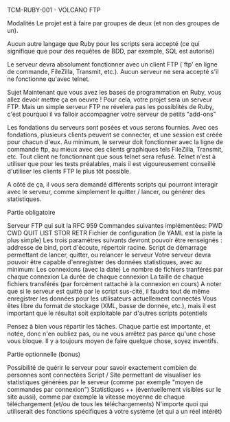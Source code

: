 TCM-RUBY-001 - VOLCANO FTP


Modalités
Le projet est à faire par groupes de deux (et non des groupes de un).

Aucun autre langage que Ruby pour les scripts sera accepté (ce qui signifique que pour des requêtes de BDD, par exemple, SQL est autorisé)

Le serveur devra absolument fonctionner avec un client FTP (`ftp' en ligne de commande, FileZilla, Transmit, etc.).
Aucun serveur ne sera accepté s'il ne fonctionne qu'avec telnet.


Sujet
Maintenant que vous avez les bases de programmation en Ruby, vous allez devoir mettre ça en oeuvre !
Pour cela, votre projet sera un serveur FTP. Mais un simple serveur FTP ne révelera pas les possiblités de Ruby, c'est pourquoi il va falloir accompagner votre serveur de petits "add-ons"

Les fondations du serveurs sont posées et vous serons fournies. Avec ces fondations, plusieurs clients peuvent se connecter, et une session est créée pour chacun d'eux.
Au minimum, le serveur doit fonctionner avec la ligne de commande ftp, au mieux avec des clients graphiques tels FileZilla, Transmit, etc.
Tout client ne fonctionnant que sous telnet sera refusé. Telnet n'est à utiliser que pour les tests préalables, mais il est vigoureusement conseillé d'utiliser les clients FTP le plus tôt possible.

A côté de ça, il vous sera demandé différents scripts qui pourront interagir avec le serveur, comme simplement le quitter / lancer, ou générer des statistiques.

Partie obligatoire

Serveur FTP qui suit la RFC 959
Commandes suivantes implémentées:
PWD
CWD
QUIT
LIST
STOR
RETR
Fichier de configuration (le YAML est la piste la plus simple)
Les trois paramètres suivants devront pouvoir être renseignés : addresse de bind, port d'écoute, répertoir racine.
Script de démarrage permettant de lancer, quitter, ou relancer le serveur
Votre serveur devra pouvoir être capable d'enregistrer des données statistiques, avec au minimum:
Les connexions (avec la date)
Le nombre de fichiers tranférés par chaque connexion
La durée de chaque connexion
La taille de chaque fichiers transférés (par forcément rattaché à la connexion en cours)
A noter que si le serveur est quitté par le script sus-cité, il faudra tout de même enregistrer les données pour les utilisateurs actuellement connectés
Vous êtes libre du format de stockage (XML, basse de donnée, etc.), mais il est important que le résultat soit exploitable par d'autres scripts potentiels

Pensez à bien vous répartir les tâches. Chaque partie est importante, et notée, donc n'en oubliez pas, ou ne vous arrêtez pas parce qu'une chose vous bloque. Il y a toujours moyen de faire quelque chose, soyez inventifs.

Partie optionnelle (bonus)

Possibilité de quérir le serveur pour savoir exactement combien de personnes sont connectées
Script / Site permettant de visualiser les statistiques générées par le serveur (comme par exemple "moyen de commandes par connexion")
Statistiques ++ (éventuellement visibles sur le site aussi), comme par exemple la vitesse moyenne de chaque téléchargement (et/ou de tous les téléchargements)
N'importe quoi qui utiliserait des fonctions spécifiques à votre système (et qui a un réel intérêt)